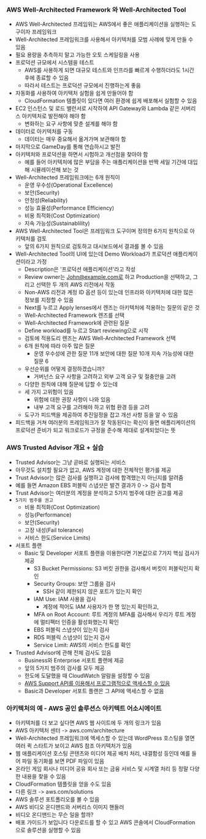 ### AWS Well-Architected Framework 와 Well-Architected Tool
- AWS Well-Architected 프레임워는 AWS에서 좋은 애플리케이션을 실행하는 도구이자 프레임워크
- Well-Architected 프레임워크를 사용해서 아키텍처를 모범 사례에 맞게 만들 수 있음
- 필요 용량을 추측하지 말고 가능한 오토 스케일링을 사용
- 프로덕션 규모에서 시스템을 테스트
	- AWS를 사용하게 되면 대규모 테스트와 인프라를 빠르게 수행하더라도 1시간 후에 종료할 수 있음
	- 따라서 테스트는 프로덕션 규모에서 진행하는게 좋음
- 자동화를 사용하여 아키텍처 실험을 쉽게 만들어야 함
	- CloudFormation 템플릿이 있다면 여러 환경에 쉽게 배포해서 실험할 수 있음
- EC2 인스턴스 및 로드 밸런서로 시작하여 API Gateway와 Lambda 같은 서버리스 아키텍처로 발전해야 해야 함
	- 변화하는 요구 사항에 맞춘 설계를 해야 함
- 데이터로 아키텍처를 구동
	- 데이터는 매우 중요해서 옮겨가며 보관해야 함
- 마지막으로 GameDay를 통해 연습하시고 발전
- 아키텍처와 프로덕션을 하면서 시험하고 개선점을 찾아야 함
	- 예를 들어 아키텍처에 많은 부담을 주는 애플리케이션을 반짝 세일 기간에 대입해 시뮬레이션해 보는 것
- Well-Architected 프레임워크에는 6개 원칙이
	- 운영 우수성(Operational Excellence)
	- 보안(Security)
	- 안정성(Reliability)
	- 성능 효율성(Performance Efficiency)
	- 비용 최적화(Cost Optimization)
	- 지속 ​​가능성(Sustainablility)
- AWS Well-Architected Tool은 프레임워크 도구이며 정의한 6가지 원칙으로 아키텍처를 검토
	- 앞의 6가지 원칙으로 검토하고 대시보드에서 결과를 볼 수 있음
- Well-Architected Tool의 UI에 있는데 Demo Workload가 프로덕션 애플리케이션이라고 가정
	- Description은 '프로덕션 애플리케이션'라고 작성
	- Review owner는 John@example.com로 하고 Production을 선택하고, 그리고 선택한 두 개의 AWS 리전에서 작동
	- Non-AWS 리전과 계정 ID 옵션 등이 있는데 인프라와 아키텍처에 대한 많은 정보를 지정할 수 있음
	- Next를 누르고 Apply lenses에서 렌즈는 아키텍처에 적용하는 질문의 같은 것
	- Well-Architected Framework 렌즈를 선택
	- Well-Architected Framework에 관련된 질문
	- Define workload를 누르고 Start reviewing으로 시작
	- 검토에 적용도리 렌즈는 AWS Well-Architected Framework 선택
	- 6개 원칙에 따라 아주 많은 질문
		- 운영 우수성에 관한 질문 11개 보안에 대한 질문 10개 지속 가능성에 대한 질문 6
	- 우선순위를 어떻게 결정하겠습니까?
		- 거버넌스 요구 사항을 고려하고 외부 고객 요구 및 절충안을 고려
	- 다양한 원칙에 대해 질문에 답할 수 있는데
	- 세 가지 고위험이 있음
		- 위험에 대한 권장 사항이 나와 있음
		- 내부 고객 요구를 고려해야 하고 위협 환경 등을 고려
	- 도구가 피드백을 제공하여 추진일정을 잡고 개선 사항 등을 알 수 있음
- 피드백을 거쳐 여러분의 프레임워크가 잘 작동된다는 확신이 들면 애플리케이션의 프로덕션 준비가 되고 워크로드가 규정을 준수해 제대로 설계되었다는 뜻
### AWS Trusted Advisor 개요 + 실습
- Trusted Advisor는 그냥 곧바로 실행되는 서비스
- 아무것도 설치할 필요가 없고, AWS 계정에 대한 전체적인 평가를 제공
- Trust Advisor는 많은 검사를 실행하고 검사에 합격했는지 아닌지를 알려줌
- 예를 들면 Amazon EBS 퍼블릭 스냅샷은 발견 결과가 0 -> 검사 합격
- Trust Advisor는 여러분의 계정을 분석하고 5가지 범주에 대한 권고를 제공
- `5가지 범주를 권고`
	- 비용 최적화(Cost Optimization) 
	- 성능(Performance)
	- 보안(Security)
	- 고장 내성(Fail tolerance) 
	- 서비스 한도(Service Limits)
- 서포트 플랜
	- Basic 및 Developer 서포트 플랜을 이용한다면 기본값으로 7가지 핵심 검사가 제공
		- S3 Bucket Permissions: S3 버킷 권한을 검사해서 버킷이 퍼블릭인지 확인
		- Security Groups: 보안 그룹을 검사 
			- SSH 같이 제한되지 않은 포트가 있는지 확인
		- IAM Use: IAM 사용을 검사
			- 계정에 적어도 IAM 사용자가 한 명 있는지 확인하고,
		- MFA on Root Account: 루트 계정의 MFA를 검사해서 우리가 루트 계정에 멀티팩터 인증을 활성화했는지 확인
		- EBS 퍼블릭 스냅샷이 있는지 검사
		- RDS 퍼블릭 스냅샷이 있는지 검사
		- Service Limit: AWS의 서비스 한도를 확인
- Trusted Advisor에 관해  전체 검사도 있음
	- Business와 Enterprise 서포트 플랜에 제공
	- 앞의  5가지 범주의 검사를 모두 제공
	- 한도에 도달했을 때 CloudWatch 알람을 설정할 수 있음
	- <u>AWS Support API를 이용해서 프로그램적으로 액세스할 수 있음</u>
	- Basic과 Developer 서포트 플랜은 그 API에 액세스할 수 없음
### 아키텍처의 예 - AWS 공인 솔루션스 아키텍트 어소시에이트
- 아키텍처를 더 보고 싶다면 AWS 웹 사이트에 두 개의 링크가 있음
- AWS 아키텍처 센터 -> aws.com/architecture 
- Well-Architected 프레임워크에 액세스할 수 있는데 WordPress 호스팅을 열면 여러 퀵 스타트가 보이고  AWS 참조 아키텍처가 있음
- 웹 애플리케이션 호스팅 콘텐츠와 미디어 제공 배치 처리, 내결함성 등인데 예를 들어 파일 동기화를 보면 PDF 파일이 있음
- 온라인 게임 회사나 미디어 공유 회사 또는 금융 서비스 및 시계열 처리 등 정말 다양한 내용을 찾을 수 있음
- CloudFormation 템플릿을 얻을 수도 있음
- 다른 링크 -> aws.com/solutions
- AWS 솔루션 포트폴리오를 볼 수 있음
- AWS 비디오 온디맨드와 서버리스 이미지 핸들러
- 비디오 온디맨드는 무슨 일을 할까?
- 배포 가이드가 보입니다 다운로드를 할 수 있고 AWS 콘솔에서 CloudFormation으로 솔루션을 실행할 수 있음

